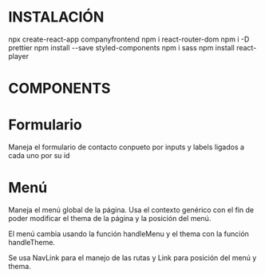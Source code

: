 # INSTALACIÓN

npx create-react-app companyfrontend
npm i react-router-dom
npm i -D prettier
npm install --save styled-components
npm i sass
npm install react-player

# COMPONENTS

# Formulario

Maneja el formulario de contacto conpueto por inputs y labels ligados a cada uno por su id

# Menú

Maneja el menú global de la página.
Usa el contexto genérico con el fin de poder modificar el thema de la página y la posición del menú.

El menú cambia usando la función handleMenu y el thema con la función handleTheme.

Se usa NavLink para el manejo de las rutas y Link para posición del menú y thema.
